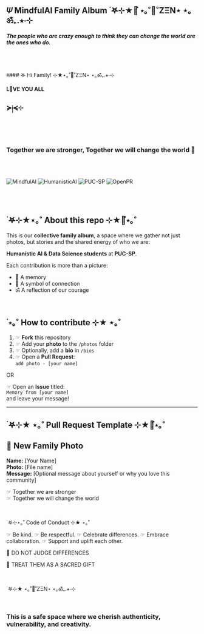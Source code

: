 <br>



## 𝛹 **MindfulAI Family Album** ࣪ 𖤐⊹★🔭๋ ⋆｡˚🪷˚ZΞΝ⋆ ⋆｡ॐ₊.⭒⋅⊹  
#### *The people who are crazy enough to think they can change the world are the ones who do.*  

<br><br>

#࣪###  𖤐 Hi Family! ⊹★⋆｡˚🪷˚ZΞΝ⋆ ⋆｡ॐ₊.⭒⋅⊹

#### L💙VE YOU ALL

### ≽༏≼⊹


<br><br>
  
###   **Together we are stronger**,  **Together we will change the world**  💙

<br><br>

![MindfulAI](https://img.shields.io/badge/MindfulAI-𖤐🪷˚ZΞΝ⋆｡ॐ₊.⋆-brightgreen)  ![HumanisticAI](https://img.shields.io/badge/Humanistic_AI-⋆｡ॐ₊.⭒⋅⊹-blueviolet)  ![PUC-SP](https://img.shields.io/badge/PUC--SP-☞≽༏≼⊹-lightgrey)  ![OpenPR](https://img.shields.io/badge/Open-Pull_Request-blue) 

<br><br>

## ࣪ 𖤐⊹★⋆｡˚ About this repo ⊹★🔭๋⋆｡˚  

This is our **collective family album**, a space where we gather not just photos, but stories and the shared energy of who we are:  

**Humanistic AI & Data Science students** at **PUC-SP**.  

Each contribution is more than a picture:  
- 🪷 A memory  
- 🔭 A symbol of connection  
- ॐ A reflection of our courage  

<br>

## ࣪  ⋆｡˚ How to contribute ⊹★ ⋆｡˚  

1. ☞ **Fork** this repository  
2. ☞ Add your **photo** to the `/photos` folder  
3. ☞ Optionally, add a **bio** in `/bios`  
4. ☞ Open a **Pull Request**:  
   `add photo - [your name]`  

OR  

☞ Open an **Issue** titled:  
`Memory from [your name]`  
and leave your message!  

---

## ࣪ 𖤐⊹★ ⋆｡˚ Pull Request Template ⊹★🔭๋⋆｡˚  

## 📸 New Family Photo

**Name:** [Your Name]  
**Photo:** [File name]  
**Message:** [Optional message about yourself or why you love this community]

☞ Together we are stronger  
☞ Together we will change the world

<br>

࣪ 𖤐⊹⋆｡˚ Code of Conduct ⊹★ ⋆｡˚

☞ Be kind.
☞ Be respectful.
☞ Celebrate differences.
☞ Embrace collaboration.
☞ Support and uplift each other.

🚨 DO NOT JUDGE DIFFERENCES

🌿 TREAT THEM AS A SACRED GIFT

<br>

࣪ 𖤐⊹★ ⋆｡˚🪷˚ZΞΝ⋆ ⋆｡ॐ₊.⭒⋅⊹

<br>

### This is a safe space where we cherish authenticity, vulnerability, and creativity.

<br>



